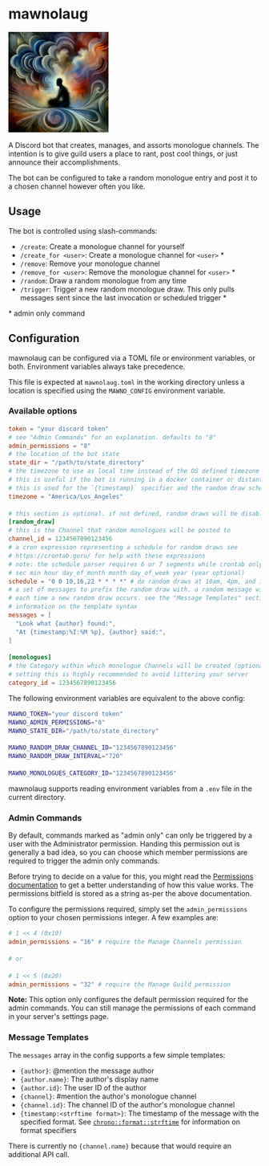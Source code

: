 # mawnolaug

<img src="./mawnolaug.png" width="200px" alt="mawnolaug profile picture" />

A Discord bot that creates, manages, and assorts monologue channels. The intention is to give guild users a place to rant, post cool things, or just announce their accomplishments.

The bot can be configured to take a random monologue entry and post it to a chosen channel however often you like.

## Usage

The bot is controlled using slash-commands:

- `/create`: Create a monologue channel for yourself
- `/create_for <user>`: Create a monologue channel for `<user>` \*
- `/remove`: Remove your monologue channel
- `/remove_for <user>`: Remove the monologue channel for `<user>` \*
- `/random`: Draw a random monologue from any time
- `/trigger`: Trigger a new random monologue draw. This only pulls messages sent since the last invocation or scheduled trigger \*

\* admin only command

## Configuration

mawnolaug can be configured via a TOML file or environment variables, or both. Environment variables always take precedence.

This file is expected at `mawnolaug.toml` in the working directory unless a location is specified using the `MAWNO_CONFIG` environment variable.

### Available options

```toml
token = "your discord token"
# see "Admin Commands" for an explanation. defaults to "8"
admin_permissions = "8"
# the location of the bot state
state_dir = "/path/to/state_directory"
# the timezone to use as local time instead of the OS defined timezone (optional).
# this is useful if the bot is running in a docker container or distant server.
# this is used for the `{timestamp}` specifier and the random draw schedule
timezone = "America/Los_Angeles"

# this section is optional. if not defined, random draws will be disabled.
[random_draw]
# this is the Channel that random monologues will be posted to
channel_id = 1234567890123456
# a cron expression representing a schedule for random draws see 
# https://crontab.guru/ for help with these expressions
# note: the schedule parser requires 6 or 7 segments while crontab only shows 5:
# sec min hour day_of_month month day_of_week year (year optional)
schedule = "0 0 10,16,22 * * * *" # do random draws at 10am, 4pm, and 10pm local time
# a set of messages to prefix the random draw with. a random message will be chosen
# each time a new random draw occurs. see the "Message Templates" section for
# information on the template syntax
messages = [
  "Look what {author} found:",
  "At {timestamp:%I:%M %p}, {author} said:",
]

[monologues]
# the Category within which monologue Channels will be created (optional)
# setting this is highly recommended to avoid littering your server
category_id = 1234567890123456
```

The following environment variables are equivalent to the above config:

```sh
MAWNO_TOKEN="your discord token"
MAWNO_ADMIN_PERMISSIONS="0"
MAWNO_STATE_DIR="/path/to/state_directory"

MAWNO_RANDOM_DRAW_CHANNEL_ID="1234567890123456"
MAWNO_RANDOM_DRAW_INTERVAL="720"

MAWNO_MONOLOGUES_CATEGORY_ID="1234567890123456"
```

mawnolaug supports reading environment variables from a `.env` file in the current directory.

### Admin Commands

By default, commands marked as "admin only" can only be triggered by a user with the Administrator permission. Handing this permission out is generally a bad idea, so you can choose which member permissions are required to trigger the admin only commands.

Before trying to decide on a value for this, you might read the [Permissions documentation](https://discord.com/developers/docs/topics/permissions) to get a better understanding of how this value works. The permissions bitfield is stored as a string as-per the above documentation.

To configure the permissions required, simply set the `admin_permissions` option to your chosen permissions integer. A few examples are:

```toml
# 1 << 4 (0x10)
admin_permissions = "16" # require the Manage Channels permission

# or

# 1 << 5 (0x20)
admin_permissions = "32" # require the Manage Guild permission
```

**Note:** This option only configures the default permission required for the admin commands. You can still manage the permissions of each command in your server's settings page.

### Message Templates

The `messages` array in the config supports a few simple templates:

- `{author}`: @mention the message author
- `{author.name}`: The author's display name
- `{author.id}`: The user ID of the author
- `{channel}`: #mention the author's monologue channel
- `{channel.id}`: The channel ID of the author's monologue channel
- `{timestamp:<strftime format>}`: The timestamp of the message with the specified format. See [`chrono::format::strftime`](https://docs.rs/chrono/0.4.38/chrono/format/strftime/index.html) for information on format specifiers

There is currently no `{channel.name}` because that would require an additional API call.
